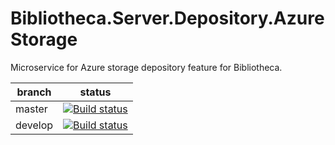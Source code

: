 # Bibliotheca.Server.Depository.AzureStorage
Microservice for Azure storage depository feature for Bibliotheca.

| branch  | status                                                                                                                                                                                                              |
|---------|---------------------------------------------------------------------------------------------------------------------------------------------------------------------------------------------------------------------|
| master  | [![Build status](https://ci.appveyor.com/api/projects/status/awony35glwd16x7v/branch/master?svg=true)](https://ci.appveyor.com/project/marcinczachurski/bibliotheca-server-depository-azurestorage/branch/master)   |
| develop | [![Build status](https://ci.appveyor.com/api/projects/status/awony35glwd16x7v/branch/develop?svg=true)](https://ci.appveyor.com/project/marcinczachurski/bibliotheca-server-depository-azurestorage/branch/develop) |